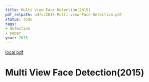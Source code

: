 ```yaml
---
title: Multi View Face Detection(2015)
pdf_relpath: pdfs/2015-Multi-view-Face-Detection.pdf
status: todo
tags:
- detection
- paper
year: 2015
---
```


[local pdf](../../../pdfs/2015-Multi-view-Face-Detection.pdf)

# Multi View Face Detection(2015)
